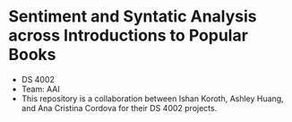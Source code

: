 # Sentiment and Syntatic Analysis across Introductions to Popular Books
  - DS 4002
  - Team: AAI
  - This repository is a collaboration between Ishan Koroth, Ashley Huang, and Ana Cristina Cordova for their DS 4002 projects.


